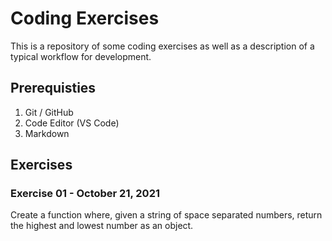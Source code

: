 # Coding Exercises

This is a repository of some coding exercises as well as a description of a typical workflow for development.

## Prerequisties

1. Git / GitHub
2. Code Editor (VS Code)
3. Markdown

## Exercises

### Exercise 01 - October 21, 2021

Create a function where, given a string of space separated numbers, return the highest and lowest number as an object.